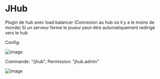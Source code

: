 # JHub
Plugin de hub avec load balancer (Connexion au hub où il y a le moins de monde)
Si un serveur ferme le joueur peut-être automatiquement redirigé vers le hub

Config:

![image](https://user-images.githubusercontent.com/51340164/112187618-8b4f8600-8c02-11eb-8045-e35b2565095b.png)

Commande: "/jhub", Permission: "jhub.admin"

![image](https://user-images.githubusercontent.com/51340164/112187474-6ce98a80-8c02-11eb-8764-62c8db61e6c2.png)
